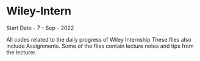 # Wiley-Intern
Start Date - 7 - Sep - 2022

All codes related to the daily progress of Wiley Internship
These files also include Assignments.
Some of the files contain lecture notes and tips from the lecturer.
